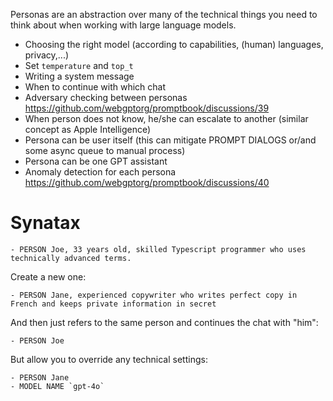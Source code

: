 Personas are an abstraction over many of the technical things you need to think about when working with large language models.

- Choosing the right model (according to capabilities, (human) languages, privacy,...)
- Set `temperature` and `top_t`
- Writing a system message
- When to continue with which chat
- Adversary checking between personas https://github.com/webgptorg/promptbook/discussions/39
- When person does not know, he/she can escalate to another (similar concept as Apple Intelligence) 
- Persona can be user itself (this can mitigate PROMPT DIALOGS or/and some async queue to manual process) 
- Persona can be one GPT assistant 
- Anomaly detection for each persona https://github.com/webgptorg/promptbook/discussions/40


# Synatax


```
- PERSON Joe, 33 years old, skilled Typescript programmer who uses technically advanced terms. 
```

Create a new one:

```
- PERSON Jane, experienced copywriter who writes perfect copy in French and keeps private information in secret
```

And then just refers to the same person and continues the chat with "him":

```
- PERSON Joe
```

But allow you to override any technical settings:

```
- PERSON Jane
- MODEL NAME `gpt-4o`
```

